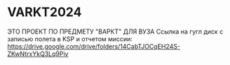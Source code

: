 # VARKT2024
ЭТО ПРОЕКТ ПО ПРЕДМЕТУ "ВАРКТ" ДЛЯ ВУЗА
Ссылка на гугл диск с записью полета в KSP и отчетом миссии:
https://drive.google.com/drive/folders/14CabTJOCqEH24S-ZKwNtrxYkQ3Lq9Piv
